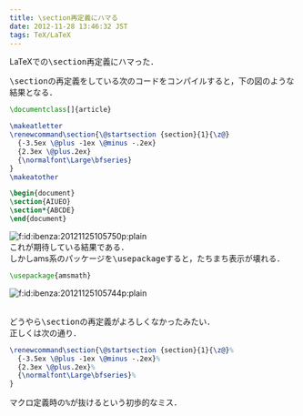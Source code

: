 ```yaml
---
title: \section再定義にハマる
date: 2012-11-28 13:46:32 JST
tags: TeX/LaTeX
---
```


LaTeXでの<span style="font-family:monospace">\section</span>再定義にハマった．

<span style="font-family:monospace">\section</span>の再定義をしている次のコードをコンパイルすると，下の図のような結果となる．

```tex
\documentclass[]{article}

\makeatletter
\renewcommand\section{\@startsection {section}{1}{\z@}
  {-3.5ex \@plus -1ex \@minus -.2ex}
  {2.3ex \@plus.2ex}
  {\normalfont\Large\bfseries}
}
\makeatother

\begin{document}
\section{AIUEO}
\section*{ABCDE}
\end{document}
```

<span itemscope itemtype="http://schema.org/Photograph"><img src="http://cdn-ak.f.st-hatena.com/images/fotolife/i/ibenza/20121125/20121125105750.png" alt="f:id:ibenza:20121125105750p:plain" title="f:id:ibenza:20121125105750p:plain" class="hatena-fotolife" itemprop="image"></span><br />
これが期待している結果である．<br />
しかしams系のパッケージを<span style="font-family:monospace">\usepackage</span>すると，たちまち表示が壊れる．

```tex
\usepackage{amsmath}
```

<span itemscope itemtype="http://schema.org/Photograph"><img src="http://cdn-ak.f.st-hatena.com/images/fotolife/i/ibenza/20121125/20121125105744.png" alt="f:id:ibenza:20121125105744p:plain" title="f:id:ibenza:20121125105744p:plain" class="hatena-fotolife" itemprop="image"></span>

<br />どうやら<span style="font-family:monospace">\section</span>の再定義がよろしくなかったみたい．<br />
正しくは次の通り．

```tex
\renewcommand\section{\@startsection {section}{1}{\z@}%
  {-3.5ex \@plus -1ex \@minus -.2ex}%
  {2.3ex \@plus.2ex}%
  {\normalfont\Large\bfseries}%
}
```

マクロ定義時の<span style="font-family:monospace">%</span>が抜けるという初歩的なミス．

